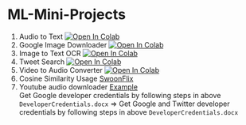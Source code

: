 # ML-Mini-Projects
1. Audio to Text [![Open In Colab](https://colab.research.google.com/assets/colab-badge.svg)](https://colab.research.google.com/drive/1EGUPfFagy5kXBiBOtFa7M-BpwPieG07y?usp=sharing) <br>
2. Google Image Downloader [![Open In Colab](https://colab.research.google.com/assets/colab-badge.svg)](https://colab.research.google.com/drive/1nBdavzCIiiBEbp_JD_juxR7seZkNlKpe?usp=sharing) <br>
3. Image to Text OCR [![Open In Colab](https://colab.research.google.com/assets/colab-badge.svg)](https://colab.research.google.com/drive/1oXFRnYp61OVb2rP6Q3VBFHMEhD30aqBr?usp=sharing) <br>
4. Tweet Search [![Open In Colab](https://colab.research.google.com/assets/colab-badge.svg)](https://colab.research.google.com/drive/14FXx6BcBtvuoN04ECHDV4ZI8F23Jcha_?usp=sharing) <br>
5. Video to Audio Converter [![Open In Colab](https://colab.research.google.com/assets/colab-badge.svg)](https://colab.research.google.com/drive/1kPfrCk1JFMMHUg3HSA7C0XwnTmtRjhpR?usp=sharing) <br>
6. Cosine Similarity Usage [SwoonFlix](https://swoonflix.herokuapp.com/)<br>
7. Youtube audio downloader [Example](https://colab.research.google.com/drive/1EeSg9TjmFYD_hWPzg1fd0fKB3Qw0biND?usp=sharing)<br>
Get Google developer credentials by following steps in above ``DeveloperCredentials.docx``
=> Get Google and Twitter developer credentials by following steps in above ``DeveloperCredentials.docx``

